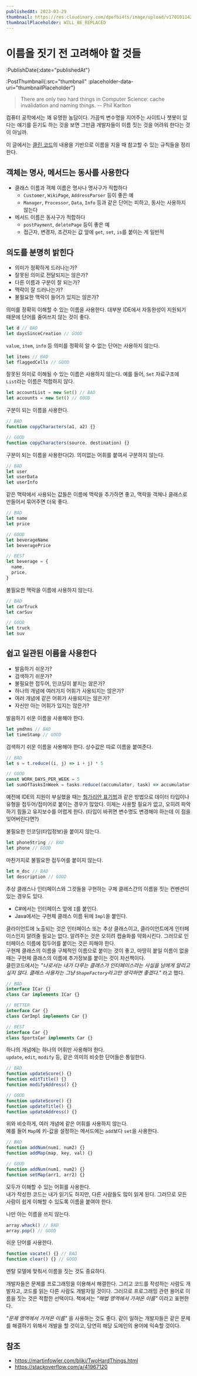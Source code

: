 ```yaml
---
publishedAt: 2023-03-29
thumbnail: https://res.cloudinary.com/dpefbi4ts/image/upload/v1701011423/thumb/038-3-thumb.png
thumbnailPlaceholder: WILL_BE_REPLACED
---
```


# 이름을 짓기 전 고려해야 할 것들

:PublishDate{:date="publishedAt"}

:PostThumbnail{:src="thumbnail" :placeholder-data-uri="thumbnailPlaceholder"}

> There are only two hard things in Computer Science: cache invalidation and naming things.
> -- Phil Karlton

컴퓨터 공학에서는 꽤 유명한 농담이다. 가끔씩 변수명을 지어주는 사이트나 챗봇이 있다는 얘기를 듣기도 하는 것을 보면
그만큼 개발자들이 이름 짓는 것을 어려워 한다는 것이 아닐까.

이 글에서는 [클린 코드](http://www.yes24.com/Product/Goods/11681152)의 내용을 기반으로 이름을 지을 때 참고할 수 있는 규칙들을 정리한다.

## 객체는 명사, 메서드는 동사를 사용한다

- 클래스 이름과 객체 이름은 명사나 명사구가 적합하다
  - `Customer`, `WikiPage`, `AddressParser` 등이 좋은 예
  - `Manager`, `Processor`, `Data`, `Info` 등과 같은 단어는 피하고, 동사는 사용하지 않는다
- 메서드 이름은 동사구가 적합하다
  - `postPayment`, `deletePage` 등이 좋은 예
  - 접근자, 변경자, 조건자는 값 앞에 `get`, `set`, `is`를 붙이는 게 일반적

## 의도를 분명히 밝힌다

- 의미가 정확하게 드러나는가?
- 잘못된 의미로 전달되지는 않은가?
- 다른 이름과 구분이 잘 되는가?
- 맥락이 잘 드러나는가?
- 불필요한 맥락이 들어가 있지는 않은가?

의미를 정확히 이해할 수 있는 이름을 사용한다. 대부분 IDE에서 자동완성이 지원되기 때문에 단어를 줄여쓰지 않는 것이 좋다.

```js
let d // BAD
let daysSinceCreation // GOOD
```

`value`, `item`, `info` 등 의미를 정확히 알 수 없는 단어는 사용하지 않는다.

```js
let items // BAD
let flaggedCells // GOOD
```

잘못된 의미로 이해될 수 있는 이름은 사용하지 않는다. 예를 들어, `Set` 자료구조에 `List`라는 이름은 적합하지 않다.

```js
let accountList = new Set() // BAD
let accounts = new Set() // GOOD
```

구분이 되는 이름을 사용한다.

```js
// BAD
function copyCharacters(a1, a2) {}

// GOOD
function copyCharacters(source, destination) {}
```

구분이 되는 이름을 사용한다(2). 의미없는 어휘를 붙여서 구분하지 않는다.

```js
// BAD
let user
let userData
let userInfo
```

같은 맥락에서 사용되는 값들은 이름에 맥락을 추가하면 좋고, 맥락을 객체나 클래스로 만들어서 묶어주면 더욱 좋다.

```js
// BAD
let name
let price

// GOOD
let beverageName
let beveragePrice

// BEST
let beverage = {
  name,
  price,
}
```

불필요한 맥락을 이름에 사용하지 않는다.

```js
// BAD
let carTruck
let carSuv

// GOOD
let truck
let suv
```

## 쉽고 일관된 이름을 사용한다

- 발음하기 쉬운가?
- 검색하기 쉬운가?
- 불필요한 접두어, 인코딩이 붙지는 않은가?
- 하나의 개념에 여러가지 어휘가 사용되지는 않은가?
- 여러 개념에 같은 어휘가 사용되지는 않은가?
- 자신만 아는 어휘가 있지는 않은가?

발음하기 쉬운 이름을 사용해야 한다.

```js
let ymdhms // BAD
let timeStamp // GOOD
```

검색하기 쉬운 이름을 사용해야 한다. 상수값은 따로 이름을 붙여준다.

```js
// BAD
let s = t.reduce((i, j) => i + j) * 5

// GOOD
const WORK_DAYS_PER_WEEK = 5
let sumOfTasksInWeek = tasks.reduce((accumulator, task) => accumulator + task) * WORK_DAYS_PER_WEEK
```

예전에 IDE의 지원이 부실했을 때는 [헝가리안 표기법](https://namu.wiki/w/%ED%97%9D%EA%B0%80%EB%A6%AC%EC%95%88%20%ED%91%9C%EA%B8%B0%EB%B2%95)과 같은 방법으로 데이터 타입이나 유형을 접두어/접미어로 붙이는 경우가 많았다. 이제는 사용할 필요가 없고, 오히려 파악하기 힘들고 유지보수를 어렵게 한다. (타입이 바뀌면 변수명도 변경해야 하는데 이 점을 잊어버린다면?)

불필요한 인코딩(타입정보)을 붙이지 않는다.

```js
let phoneString // BAD
let phone // GOOD
```

마찬가지로 불필요한 접두어를 붙이지 않는다.

```js
let m_dsc // BAD
let description // GOOD
```

추상 클래스나 인터페이스와 그것들을 구현하는 구체 클래스간의 이름을 짓는 컨벤션이 있는 경우도 있다.

- C#에서는 인터페이스 앞에 `I`를 붙인다.
- Java에서는 구현체 클래스 이름 뒤에 `Impl`을 붙인다.

클라이언트에 노출되는 것은 인터페이스 또는 추상 클래스이고, 클라이언트에게 인터페이스인지 알려줄 필요는 없다. 알려주는 것은 오히려 캡슐화를 약화시킨다. 그러므로 인터페이스 이름에 접두어를 붙이는 것은 피해야 한다.
<br>
구현체 클래스의 이름을 구체적인 이름으로 붙이는 것이 좋고, 마땅히 붙일 이름이 없을 때는 구현체 클래스의 이름에 추가정보를 붙이는 것이 차선책이다.
<br>
클린코드에서는 _"나로서는 내가 다루는 클래스가 인터페이스라는 사실을 남에게 알리고 싶지 않다. 클래스 사용자는 그냥 `ShapeFactory`라고만 생각하면 좋겠다."_ 라고 했다.

```ts
// BAD
interface ICar {}
class Car implements ICar {}

// BETTER
interface Car {}
class CarImpl implements Car {}

// BEST
interface Car {}
class SportsCar implements Car {}
```

하나의 개념에는 하나의 어휘만 사용해야 한다.
<br>
`update`, `edit`, `modify` 등, 같은 의미의 비슷한 단어들은 통일한다.

```js
// BAD
function updateScore() {}
function editTitle() {}
function modifyAddress() {}

// GOOD
function updateScore() {}
function updateTitle() {}
function updateAddress() {}
```

위와 비슷하게, 여러 개념에 같은 어휘를 사용하지 않는다.
<br>
예를 들어 `Map`에 키-값을 설정하는 메서드에는 `add`보다 `set`을 사용한다.

```js
// BAD
function addNum(num1, num2) {}
function addMap(map, key, val) {}

// GOOD
function addNum(num1, num2) {}
function setMap(arr1, arr2) {}
```

모두가 이해할 수 있는 어휘를 사용한다.
<br>
내가 작성한 코드는 내가 읽기도 하지만, 다른 사람들도 많이 읽게 된다. 그러므로 모든 사람이 쉽게 이해할 수 있도록 이름을 붙여야 한다.

나만 아는 이름을 쓰지 않는다.

```js
array.whack() // BAD
array.pop() // GOOD
```

쉬운 단어를 사용한다.

```js
function vacate() {} // BAD
function clear() {} // GOOD
```

멘탈 모델에 맞춰서 이름을 짓는 것도 중요하다.

개발자들은 문제를 프로그래밍을 이용해서 해결한다. 그리고 코드를 작성하는 사람도 개발자고, 코드를 읽는 다른 사람도 개발자일 것이다.
그러므로 프로그래밍 관련 용어로 이름을 짓는 것은 적합한 선택이다. 책에서는 _"해법 영역에서 가져온 이름"_ 이라고 표현한다.

_"문제 영역에서 가져온 이름"_ 을 사용하는 것도 좋다. 같이 일하는 개발자들은 같은 문제를 해결하기 위해서 개발을 할 것이고,
당연히 해당 도메인의 용어에 익숙할 것이다.

## 참조

- https://martinfowler.com/bliki/TwoHardThings.html
- https://stackoverflow.com/a/41967120
